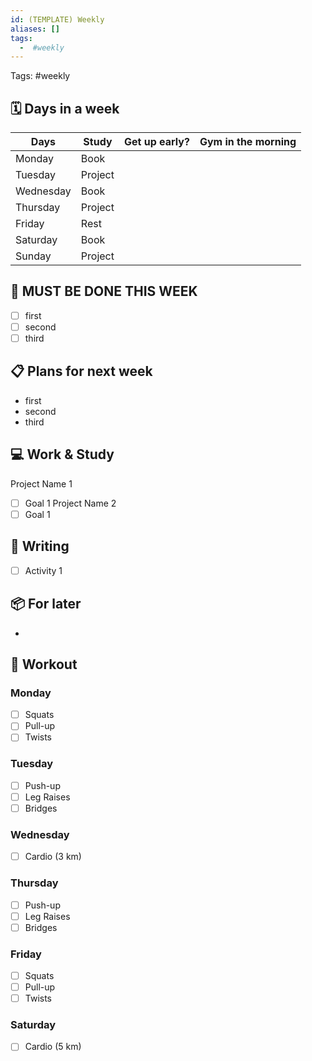 ```yaml
---
id: (TEMPLATE) Weekly
aliases: []
tags:
  -  #weekly
---
```


Tags: #weekly

## 🗓️ Days in a week

| Days      | Study   | Get up early? | Gym in the morning |
| --------- | ------- | ------------- | ------------------ |
| Monday    | Book    |               |                    |
| Tuesday   | Project |               |                    |
| Wednesday | Book    |               |                    |
| Thursday  | Project |               |                    |
| Friday    | Rest    |               |                    |
| Saturday  | Book    |               |                    |
| Sunday    | Project |               |                    |

## 🚨 MUST BE DONE THIS WEEK 

- [ ] first
- [ ] second
- [ ] third

## 📋 Plans for next week

- first
- second
- third

## 💻 Work & Study

Project Name 1
- [ ] Goal 1
Project Name 2
- [ ] Goal 1

## 📖 Writing

- [ ] Activity 1

## 📦 For later

-

## 💪 Workout

### Monday
- [ ] Squats
- [ ] Pull-up
- [ ] Twists
### Tuesday
- [ ] Push-up
- [ ] Leg Raises
- [ ] Bridges
### Wednesday
- [ ] Cardio (3 km)
### Thursday
- [ ] Push-up
- [ ] Leg Raises
- [ ] Bridges
### Friday
- [ ] Squats
- [ ] Pull-up
- [ ] Twists
### Saturday
- [ ] Cardio (5 km)